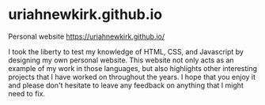 # uriahnewkirk.github.io
Personal website
https://uriahnewkirk.github.io/

I took the liberty to test my knowledge of HTML, CSS, and Javascript by designing my own personal website. This website not only acts as an example of my work in those languages, but also highlights other interesting projects that I have worked on throughout the years. I hope that you enjoy it and please don't hesitate to leave any feedback on anything that I might need to fix.
